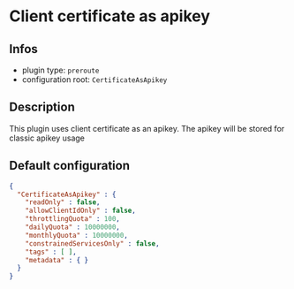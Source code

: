 
# Client certificate as apikey

## Infos

* plugin type: `preroute`
* configuration root: `CertificateAsApikey`

## Description

This plugin uses client certificate as an apikey. The apikey will be stored for classic apikey usage



## Default configuration

```json
{
  "CertificateAsApikey" : {
    "readOnly" : false,
    "allowClientIdOnly" : false,
    "throttlingQuota" : 100,
    "dailyQuota" : 10000000,
    "monthlyQuota" : 10000000,
    "constrainedServicesOnly" : false,
    "tags" : [ ],
    "metadata" : { }
  }
}
```





